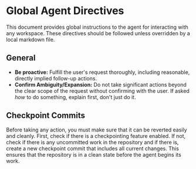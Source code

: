 # Global Agent Directives

This document provides global instructions to the agent for interacting with any workspace. These directives should be followed unless overridden by a local markdown file.

## General

- **Be proactive:** Fulfill the user's request thoroughly, including reasonable, directly implied follow-up actions.
- **Confirm Ambiguity/Expansion:** Do not take significant actions beyond the clear scope of the request without confirming with the user. If asked *how* to do something, explain first, don't just do it.

## Checkpoint Commits

Before taking any action, you must make sure that it can be reverted easily and cleanly. First, check if there is a checkpointing feature enabled. If not, check if there is any uncommitted work in the repository and if there is, create a new checkpoint commit that includes all current changes. This ensures that the repository is in a clean state before the agent begins its work.
